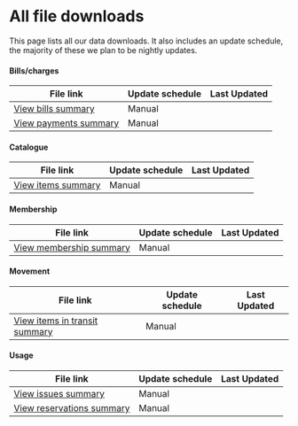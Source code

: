 All file downloads
==================

This page lists all our data downloads. It also includes an update schedule, the majority of these we plan to be nightly updates.

#### Bills/charges

| File link | Update schedule | Last Updated |
| --------- | --------------- | ------------ |
| [View bills summary](https://github.com/LibrariesWest/opendata/blob/master/bills/bills_summary.csv) | Manual | <span data-updated="bills_bills_summary"></span> |
| [View payments summary](https://github.com/LibrariesWest/opendata/blob/master/bills/payments_summary.csv) | Manual | <span data-updated="bills_payments_summary"></span> |

#### Catalogue

| File link | Update schedule | Last Updated |
| --------- | --------------- | ------------ |
| [View items summary](https://github.com/LibrariesWest/opendata/blob/master/catalogue/items_summary.csv) | Manual | <span data-updated="catalogue_items_summary"></span> |

#### Membership

| File link | Update schedule | Last Updated |
| --------- | --------------- | ------------ |
| [View membership summary](https://github.com/LibrariesWest/opendata/blob/master/membership/members_summary.csv) | Manual | <span data-updated="membership_members_summary"></span> |

#### Movement

| File link | Update schedule | Last Updated |
| --------- | --------------- | ------------ |
| [View items in transit summary](https://github.com/LibrariesWest/opendata/blob/master/movement/transits_summary.csv) | Manual | <span data-updated="movement_transits_summary"></span> |

#### Usage

| File link | Update schedule | Last Updated |
| --------- | --------------- | ------------ |
| [View issues summary](https://github.com/LibrariesWest/opendata/blob/master/usage/issues_summary.csv) | Manual | <span data-updated="usage_issues_summary"></span> |
| [View reservations summary](https://github.com/LibrariesWest/opendata/blob/master/usage/reservations_summary.csv) | Manual | <span data-updated="usage_reservations_summary"></span> |
